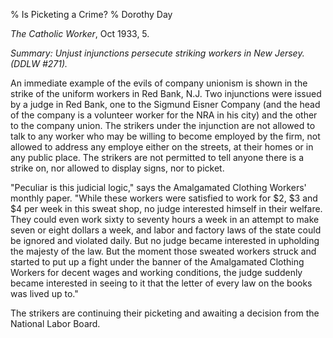 % Is Picketing a Crime?
% Dorothy Day

*The Catholic Worker*, Oct 1933, 5.

*Summary: Unjust injunctions persecute striking workers in New Jersey.
(DDLW \#271).*

An immediate example of the evils of company unionism is shown in the
strike of the uniform workers in Red Bank, N.J. Two injunctions were
issued by a judge in Red Bank, one to the Sigmund Eisner Company (and
the head of the company is a volunteer worker for the NRA in his city)
and the other to the company union. The strikers under the injunction
are not allowed to talk to any worker who may be willing to become
employed by the firm, not allowed to address any employe either on the
streets, at their homes or in any public place. The strikers are not
permitted to tell anyone there is a strike on, nor allowed to display
signs, nor to picket.

"Peculiar is this judicial logic," says the Amalgamated Clothing
Workers' monthly paper. "While these workers were satisfied to work for
$2, $3 and $4 per week in this sweat shop, no judge interested
himself in their welfare. They could even work sixty to seventy hours a
week in an attempt to make seven or eight dollars a week, and labor and
factory laws of the state could be ignored and violated daily. But no
judge became interested in upholding the majesty of the law. But the
moment those sweated workers struck and started to put up a fight under
the banner of the Amalgamated Clothing Workers for decent wages and
working conditions, the judge suddenly became interested in seeing to it
that the letter of every law on the books was lived up to."

The strikers are continuing their picketing and awaiting a decision from
the National Labor Board.

